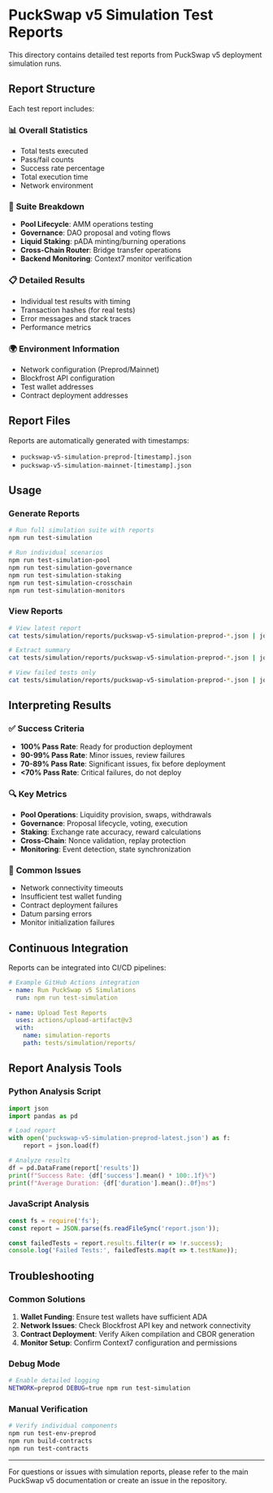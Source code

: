 # PuckSwap v5 Simulation Test Reports

This directory contains detailed test reports from PuckSwap v5 deployment simulation runs.

## Report Structure

Each test report includes:

### 📊 **Overall Statistics**
- Total tests executed
- Pass/fail counts
- Success rate percentage
- Total execution time
- Network environment

### 🧪 **Suite Breakdown**
- **Pool Lifecycle**: AMM operations testing
- **Governance**: DAO proposal and voting flows
- **Liquid Staking**: pADA minting/burning operations
- **Cross-Chain Router**: Bridge transfer operations
- **Backend Monitoring**: Context7 monitor verification

### 📋 **Detailed Results**
- Individual test results with timing
- Transaction hashes (for real tests)
- Error messages and stack traces
- Performance metrics

### 🌍 **Environment Information**
- Network configuration (Preprod/Mainnet)
- Blockfrost API configuration
- Test wallet addresses
- Contract deployment addresses

## Report Files

Reports are automatically generated with timestamps:
- `puckswap-v5-simulation-preprod-[timestamp].json`
- `puckswap-v5-simulation-mainnet-[timestamp].json`

## Usage

### Generate Reports
```bash
# Run full simulation suite with reports
npm run test-simulation

# Run individual scenarios
npm run test-simulation-pool
npm run test-simulation-governance
npm run test-simulation-staking
npm run test-simulation-crosschain
npm run test-simulation-monitors
```

### View Reports
```bash
# View latest report
cat tests/simulation/reports/puckswap-v5-simulation-preprod-*.json | jq '.'

# Extract summary
cat tests/simulation/reports/puckswap-v5-simulation-preprod-*.json | jq '.summary'

# View failed tests only
cat tests/simulation/reports/puckswap-v5-simulation-preprod-*.json | jq '.results[] | select(.success == false)'
```

## Interpreting Results

### ✅ **Success Criteria**
- **100% Pass Rate**: Ready for production deployment
- **90-99% Pass Rate**: Minor issues, review failures
- **70-89% Pass Rate**: Significant issues, fix before deployment
- **<70% Pass Rate**: Critical failures, do not deploy

### 🔍 **Key Metrics**
- **Pool Operations**: Liquidity provision, swaps, withdrawals
- **Governance**: Proposal lifecycle, voting, execution
- **Staking**: Exchange rate accuracy, reward calculations
- **Cross-Chain**: Nonce validation, replay protection
- **Monitoring**: Event detection, state synchronization

### 🚨 **Common Issues**
- Network connectivity timeouts
- Insufficient test wallet funding
- Contract deployment failures
- Datum parsing errors
- Monitor initialization failures

## Continuous Integration

Reports can be integrated into CI/CD pipelines:

```yaml
# Example GitHub Actions integration
- name: Run PuckSwap v5 Simulations
  run: npm run test-simulation
  
- name: Upload Test Reports
  uses: actions/upload-artifact@v3
  with:
    name: simulation-reports
    path: tests/simulation/reports/
```

## Report Analysis Tools

### Python Analysis Script
```python
import json
import pandas as pd

# Load report
with open('puckswap-v5-simulation-preprod-latest.json') as f:
    report = json.load(f)

# Analyze results
df = pd.DataFrame(report['results'])
print(f"Success Rate: {df['success'].mean() * 100:.1f}%")
print(f"Average Duration: {df['duration'].mean():.0f}ms")
```

### JavaScript Analysis
```javascript
const fs = require('fs');
const report = JSON.parse(fs.readFileSync('report.json'));

const failedTests = report.results.filter(r => !r.success);
console.log('Failed Tests:', failedTests.map(t => t.testName));
```

## Troubleshooting

### Common Solutions
1. **Wallet Funding**: Ensure test wallets have sufficient ADA
2. **Network Issues**: Check Blockfrost API key and network connectivity
3. **Contract Deployment**: Verify Aiken compilation and CBOR generation
4. **Monitor Setup**: Confirm Context7 configuration and permissions

### Debug Mode
```bash
# Enable detailed logging
NETWORK=preprod DEBUG=true npm run test-simulation
```

### Manual Verification
```bash
# Verify individual components
npm run test-env-preprod
npm run build-contracts
npm run test-contracts
```

---

For questions or issues with simulation reports, please refer to the main PuckSwap v5 documentation or create an issue in the repository.
